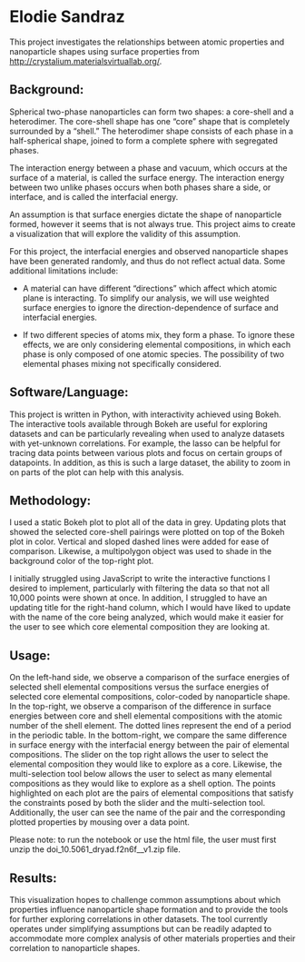 # Elodie Sandraz

This project investigates the relationships between atomic properties and nanoparticle shapes using surface properties from http://crystalium.materialsvirtuallab.org/.

## Background:

Spherical two-phase nanoparticles can form two shapes: a core-shell and a heterodimer. The core-shell shape has one “core” shape that is completely surrounded by a “shell.” The heterodimer shape consists of each phase in a half-spherical shape, joined to form a complete sphere with segregated phases.

The interaction energy between a phase and vacuum, which occurs at the surface of a material, is called the surface energy. The interaction energy between two unlike phases occurs when both phases share a side, or interface, and is called the interfacial energy.

An assumption is that surface energies dictate the shape of nanoparticle formed, however it seems that is not always true. This project aims to create a visualization that will explore the validity of this assumption.

For this project, the interfacial energies and observed nanoparticle shapes have been generated randomly, and thus do not reflect actual data.  Some additional limitations include:

-	A material can have different “directions” which affect which atomic plane is interacting. To simplify our analysis, we will use weighted surface energies to ignore the direction-dependence of surface and interfacial energies.

-	If two different species of atoms mix, they form a phase. To ignore these effects, we are only considering elemental compositions, in which each phase is only composed of one atomic species. The possibility of two elemental phases mixing not specifically considered.

## Software/Language: 

This project is written in Python, with interactivity achieved using Bokeh. The interactive tools available through Bokeh are useful for exploring datasets and can be particularly revealing when used to analyze datasets with yet-unknown correlations. For example, the lasso can be helpful for tracing data points between various plots and focus on certain groups of datapoints. In addition, as this is such a large dataset, the ability to zoom in on parts of the plot can help with this analysis.

## Methodology:

I used a static Bokeh plot to plot all of the data in grey. Updating plots that showed the selected core-shell pairings were plotted on top of the Bokeh plot in color. Vertical and sloped dashed lines were added for ease of comparison. Likewise, a multipolygon object was used to shade in the background color of the top-right plot.

I initially struggled using JavaScript to write the interactive functions I desired to implement, particularly with filtering the data so that not all 10,000 points were shown at once. In addition, I struggled to have an updating title for the right-hand column, which I would have liked to update with the name of the core being analyzed, which would make it easier for the user to see which core elemental composition they are looking at.

## Usage:

On the left-hand side, we observe a comparison of the surface energies of selected shell elemental compositions versus the surface energies of selected core elemental compositions, color-coded by nanoparticle shape. In the top-right, we observe a comparison of the difference in surface energies between core and shell elemental compositions with the atomic number of the shell element. The dotted lines represent the end of a period in the periodic table. In the bottom-right, we compare the same difference in surface energy with the interfacial energy between the pair of elemental compositions. The slider on the top right allows the user to select the elemental composition they would like to explore as a core. Likewise, the multi-selection tool below allows the user to select as many elemental compositions as they would like to explore as a shell option. The points highlighted on each plot are the pairs of elemental compositions that satisfy the constraints posed by both the slider and the multi-selection tool. Additionally, the user can see the name of the pair and the corresponding plotted properties by mousing over a data point.

Please note: to run the notebook or use the html file, the user must first unzip the doi_10.5061_dryad.f2n6f__v1.zip file.

## Results:

This visualization hopes to challenge common assumptions about which properties influence nanoparticle shape formation and to provide the tools for further exploring correlations in other datasets. The tool currently operates under simplifying assumptions but can be readily adapted to accommodate more complex analysis of other materials properties and their correlation to nanoparticle shapes.

